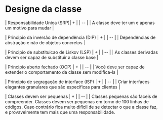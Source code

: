 # Designe da classe

| Responsabilidade Unica (SRP)| + |
| -- |
| A classe deve ter um e apenas um motivo para mudar |


| Principio da inversão de dependência (DIP) | + |
| -- |
| Dependências de abstração e não de objetos concretos |

| Principio de substituicao de Liskov (LSP) | + |
| -- |
| As classes derivadas devem ser capaz de substituir a classe base |

| Principio aberto fechado (OCP) | + |
| -- |
| Você deve ser capaz de extender o comportamento da classe sem modifica-la |

| Principio de segragação de interface (ISP) | + |
| -- |
| Criar interfaces elegantes granulares que são específicas para clientes |

| Classes devem ser pequenas | + |
| -- |
| Classes pequenas são faceis de compreender. Classes devem ser pequenas em torno de 100 linhas de códigos. Caso contrário fica muito difícil de se detectar o que a classe faz, e provavelmente tem mais que uma responsabilidade.